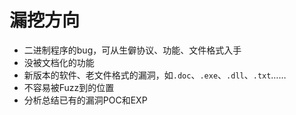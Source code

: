 # 漏挖方向

- 二进制程序的bug，可从生僻协议、功能、文件格式入手
- 没被文档化的功能
- 新版本的软件、老文件格式的漏洞，如`.doc`、`.exe`、`.dll`、`.txt`……
- 不容易被Fuzz到的位置
- 分析总结已有的漏洞POC和EXP